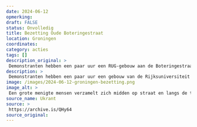 ```yaml
---
date: 2024-06-12
opmerking: 
draft: FALSE
status: Onvolledig
title: Bezetting Oude Boteringestraat
location: Groningen
coordinates: 
category: acties
tags: []
description_original: > 
 Demonstranten hebben een paar uur een RUG-gebouw aan de Boteringestraat bezet. Ze roepen een nieuwe universiteit uit, de Al-Tamimi Universiteit. 
description: > 
 Demonstranten hebben een paar uur een gebouw van de Rijksuniversiteit Groningen aan de Boteringestraat bezet. Ze roepen een nieuwe universiteit uit, de al-Tamimi Universiteit. 
image: /images/2024-06-12-groningen-bezetting.png
image_alt: > 
 Een grote menigte mensen verzamelt zich midden op straat en langs de trottoirs van een stadsstraat. De straat is geplaveid met lichtbruin-oranje stoeptegels, met aan beide kanten van de straat ​​grote bakstenen gebouwen met meerdere verdiepingen. Eén gebouw aan de rechterkant van de straat is deels bedekt met steigers en een blauwgroen vangnet. Een aantal mensen draagt borden en spandoeken. Vanaf een bovenverdieping van een gebouw aan de rechterzijde van de straat hangt een lang, gedrapeerd spandoek aan de gevel. Er is heel veel politie aanwezig, die zich verzamelt rond de ingang van het gebouw met het spandoek.
source_name: Ukrant
source: > 
 https://archive.is/QHy64
source_original: 
---
```

